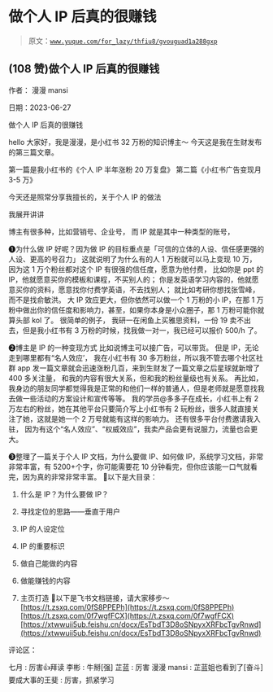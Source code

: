 # 做个人 IP 后真的很赚钱

> 原文：[`www.yuque.com/for_lazy/thfiu8/gvouguad1a288gxp`](https://www.yuque.com/for_lazy/thfiu8/gvouguad1a288gxp)



## (108 赞)做个人 IP 后真的很赚钱 

作者： 漫漫 mansi 

日期：2023-06-27 

做个人 IP 后真的很赚钱 

hello 大家好，我是漫漫，是小红书 32 万粉的知识博主～ 今天这是我在生财发布的第三篇文章。 

第一篇是我小红书的《个人 IP 半年涨粉 20 万复盘》 第二篇《小红书广告变现月 3-5 万》 

今天还是照常分享我擅长的，关于个人 IP 的做法 

我展开讲讲 

博主有很多种，比如营销号、企业号， 而 IP 就是其中一种类型的账号， 

❶为什么做 IP 好呢？因为做 IP 的目标重点是「可信的立体的人设、信任感更强的人设、更高的号召力」 这就说明了为什么有的人 1 万粉就可以马上变现 10 万， 因为这 1 万个粉丝都对这个 IP 有很强的信任度，愿意为他付费， 比如你是 ppt 的 IP，他就愿意买你的模板和课程，不买别人的； 你是发英语学习内容的，他就愿意买你的资料，愿意找你付费学英语，不去找别人； 就比如考研你想找张雪峰，而不是找俞敏洪。 大 IP 效应更大，但你依然可以做一个 1 万粉的小 IP，在那 1 万粉中做出你的信任度和影响力，甚至，如果你本身是小众圈子，那 1 万粉可能你就算头部 kol 了。 很简单的例子， 我研一在闲鱼上买雅思资料，一份 19 卖不出去，但是我小红书有 3 万粉的时候，找我做一对一，我已经可以报价 500/h 了。 

❷博主是 IP 的一种变现方式 比如说博主可以接广告，可以带货。 但是 IP，无论走到哪里都有“名人效应’， 我在小红书有 30 多万粉丝，所以我不管去哪个社区社群 app 发一篇文章就会迅速涨粉几百，来到生财发了一篇文章之后星球就新增了 400 多关注量， 和我的内容有很大关系，但和我的粉丝量级也有关系。 再比如，我身边的朋友同学都觉得我是正常的和他们一样的普通人，但是老师就是愿意找我去做一些活动的方案设计和宣传等等。 我的学员@多多子在成长，小红书上有 2 万左右的粉丝，她在其他平台只要简介写上小红书有 2 玩粉丝，很多人就直接关注了她，这就是她一个 2 万号就能有这样的影响力。 还有很多平台付费邀请我入驻， 因为有这个“名人效应”、“权威效应”，我卖产品会更有说服力，流量也会更大。 

❸整理了一篇关于个人 IP 文档，为什么要做 IP、如何做 IP，系统学习文档，非常非常丰富，有 5200+个字，你可能需要花 10 分钟看完，但你应该能一口气就看完，因为真的非常非常丰富。 📖以下是大目录： 

1.  什么是 IP？为什么要做 IP？ 

2.  寻找定位的思路——垂直于用户 

3.  IP 的人设定位 

4.  IP 的重要标识 

5.  做自己能做的内容 

6.  做能赚钱的内容 

7.  主页打造 📖以下是飞书文档链接，请大家移步～ [https://t.zsxq.com/0fS8PPEPh](https://t.zsxq.com/0fS8PPEPh)[https://t.zsxq.com/0f7wgfFCX](https://t.zsxq.com/0f7wgfFCX)[https://xtwwuii5ub.feishu.cn/docx/EsTbdT3D8oSNpyxXRFbcTgvRnwd](https://xtwwuii5ub.feishu.cn/docx/EsTbdT3D8oSNpyxXRFbcTgvRnwd) 

评论区： 

七月 : 厉害👍拜读 李彬 : 牛掰[强] 芷蓝 : 厉害 漫漫 mansi : 芷蓝姐也看到了[奋斗] 要成大事的王斐 : 厉害，抓紧学习